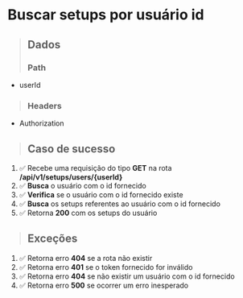 # Buscar setups por usuário id

> ## Dados
>
> ### Path

- userId

> ### Headers

- Authorization

> ## Caso de sucesso

1. ✅ Recebe uma requisição do tipo **GET** na rota **/api/v1/setups/users/{userId}**
2. ✅ **Busca** o usuário com o id fornecido
3. ✅ **Verifica** se o usuário com o id fornecido existe
4. ✅ **Busca** os setups referentes ao usuário com o id fornecido
5. ✅ Retorna **200** com os setups do usuário

> ## Exceções

1. ✅ Retorna erro **404** se a rota não existir
2. ✅ Retorna erro **401** se o token fornecido for inválido
3. ✅ Retorna erro **404** se não existir um usuário com o id fornecido
4. ✅ Retorna erro **500** se ocorrer um erro inesperado
